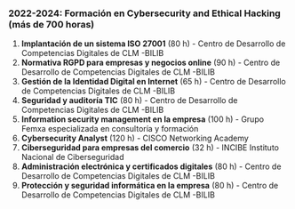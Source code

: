 ### 2022-2024: Formación en Cybersecurity and Ethical Hacking (más de 700 horas)

1. **Implantación de un sistema ISO 27001** (80 h) - Centro de Desarrollo de Competencias Digitales de CLM -BILIB
2. **Normativa RGPD para empresas y negocios online** (90 h) - Centro de Desarrollo de Competencias Digitales de CLM -BILIB
3. **Gestión de la Identidad Digital en Internet** (65 h) - Centro de Desarrollo de Competencias Digitales de CLM -BILIB
4. **Seguridad y auditoría TIC** (80 h) - Centro de Desarrollo de Competencias Digitales de CLM -BILIB
5. **Information security management en la empresa** (100 h) - Grupo Femxa especializada en consultoría y formación
6. **Cybersecurity Analyst** (120 h) - CISCO Networking Academy
7. **Ciberseguridad para empresas del comercio** (32 h) - INCIBE Instituto Nacional de Ciberseguridad
8. **Administración electrónica y certificados digitales** (80 h) - Centro de Desarrollo de Competencias Digitales de CLM -BILIB
9. **Protección y seguridad informática en la empresa** (80 h) - Centro de Desarrollo de Competencias Digitales de CLM -BILIB
